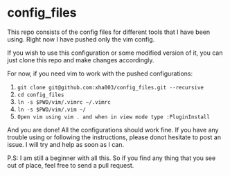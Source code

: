 # config_files
This repo consists of the config files for different tools that I have been using. Right now I have pushed only the vim config.

If you wish to use this configuration or some modified version of it, you can just clone this repo and make changes accordingly.

For now, if you need vim to work with the pushed configurations:

1. `git clone git@github.com:xha003/config_files.git --recursive`
2. `cd config_files`
3. `ln -s $PWD/vim/.vimrc ~/.vimrc`
4. `ln -s $PWD/vim/.vim ~/`
5. `Open vim using vim . and when in view mode type :PluginInstall`

And you are done! All the configurations should work fine. If you have any trouble using or following the instructions, please donot hesitate to post an issue. I will try and help as soon as I can.

P.S: I am still a beginner with all this. So if you find any thing that you see out of place, feel free to send a pull request.
